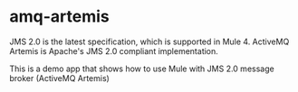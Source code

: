 # amq-artemis

JMS 2.0 is the latest specification, which is supported in Mule 4. ActiveMQ Artemis is Apache's JMS 2.0 compliant implementation.

This is a demo app that shows how to use Mule with JMS 2.0 message broker (ActiveMQ Artemis)

